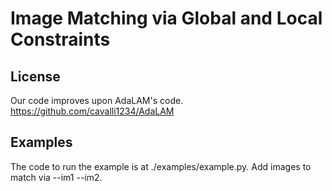 # Image Matching via Global and Local Constraints 
## License
Our code improves upon AdaLAM's code. https://github.com/cavalli1234/AdaLAM

## Examples

The code to run the example is at ./examples/example.py. 
Add images to match via --im1 --im2.
